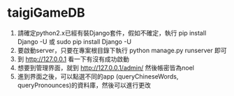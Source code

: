# taigiGameDB

1. 請確定python2.x已經有裝Django套件，假如不確定，執行 pip install Django -U 或 sudo pip install Django -U
2. 要啟動server，只要在專案根目錄下執行 python manage.py runserver 即可
3. 到 http://127.0.0.1 看一下有沒有成功啟動
4. 想要到管理界面，就到 http://127.0.0.1/admin/ 然後帳密皆為noel
5. 進到界面之後，可以點選不同的app (queryChineseWords, queryPronounces)的資料庫，然後可以進行更改
